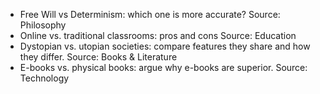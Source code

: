 * Free Will vs Determinism: which one is more accurate?
  Source: Philosophy
* Online vs. traditional classrooms: pros and cons
  Source: Education
* Dystopian vs. utopian societies: compare features they share and how they differ.
  Source: Books & Literature
* E-books vs. physical books: argue why e-books are superior.
  Source: Technology